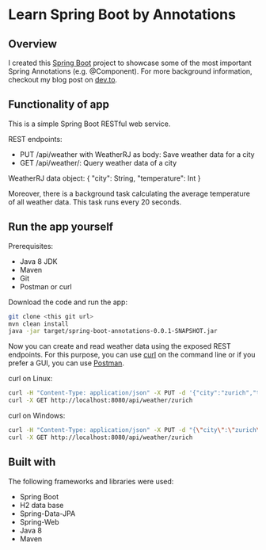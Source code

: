 # Learn Spring Boot by Annotations

## Overview

I created this [Spring Boot](https://spring.io/projects/spring-boot) project to showcase some of the most important Spring Annotations (e.g. @Component). For more background information, checkout my blog post on [dev.to](https://dev.to/pmgysel).

## Functionality of app

This is a simple Spring Boot RESTful web service.

REST endpoints:
* PUT /api/weather with WeatherRJ as body: Save weather data for a city
* GET /api/weather/<city name>: Query weather data of a city

WeatherRJ data object:
{
  "city": String,
  "temperature": Int
}

Moreover, there is a background task calculating the average temperature of all weather data. This task runs every 20 seconds.

## Run the app yourself

Prerequisites:
* Java 8 JDK
* Maven
* Git
* Postman or curl

Download the code and run the app:

```bash
git clone <this git url>
mvn clean install
java -jar target/spring-boot-annotations-0.0.1-SNAPSHOT.jar
```

Now you can create and read weather data using the exposed REST endpoints. For this purpose, you can use [curl](https://curl.haxx.se/download.html) on the command line or if you prefer a GUI, you can use [Postman](https://www.postman.com/downloads/).

curl on Linux:

```bash
curl -H "Content-Type: application/json" -X PUT -d '{"city":"zurich","temperature":22}' http://localhost:8080/api/weather
curl -X GET http://localhost:8080/api/weather/zurich
```

curl on Windows:

```bash
curl -H "Content-Type: application/json" -X PUT -d "{\"city\":\"zurich\",\"temperature\":22}" http://localhost:8080/api/weather
curl -X GET http://localhost:8080/api/weather/zurich
```

## Built with

The following frameworks and libraries were used:
* Spring Boot
* H2 data base
* Spring-Data-JPA
* Spring-Web
* Java 8
* Maven

